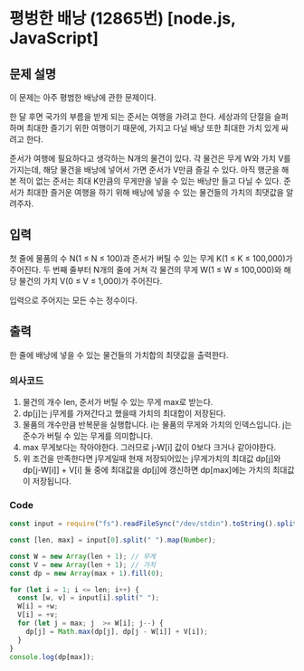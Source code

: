# 평벙한 배낭 (12865번) [node.js, JavaScript] 

## 문제 설명
이 문제는 아주 평범한 배낭에 관한 문제이다.

한 달 후면 국가의 부름을 받게 되는 준서는 여행을 가려고 한다. 세상과의 단절을 슬퍼하며 최대한 즐기기 위한 여행이기 때문에, 가지고 다닐 배낭 또한 최대한 가치 있게 싸려고 한다.

준서가 여행에 필요하다고 생각하는 N개의 물건이 있다. 각 물건은 무게 W와 가치 V를 가지는데, 해당 물건을 배낭에 넣어서 가면 준서가 V만큼 즐길 수 있다. 아직 행군을 해본 적이 없는 준서는 최대 K만큼의 무게만을 넣을 수 있는 배낭만 들고 다닐 수 있다. 준서가 최대한 즐거운 여행을 하기 위해 배낭에 넣을 수 있는 물건들의 가치의 최댓값을 알려주자.

## 입력
첫 줄에 물품의 수 N(1 ≤ N ≤ 100)과 준서가 버틸 수 있는 무게 K(1 ≤ K ≤ 100,000)가 주어진다. 두 번째 줄부터 N개의 줄에 거쳐 각 물건의 무게 W(1 ≤ W ≤ 100,000)와 해당 물건의 가치 V(0 ≤ V ≤ 1,000)가 주어진다.

입력으로 주어지는 모든 수는 정수이다.

## 출력
한 줄에 배낭에 넣을 수 있는 물건들의 가치합의 최댓값을 출력한다.

### 의사코드 
1. 물건의 개수 len,  준서가 버틸 수 있는 무게 max로 받는다.
2. dp[j]는 j무게를 가져간다고 했을때 가치의 최대합이 저장된다.
3. 물품의 개수만큼 반복문을 실행합니다. i는 물품의 무게와 가치의 인덱스입니다. j는 준수가 버틸 수 있는 무게를 의미합니다. 
4. max 무게보다는 작아야한다. 그러므로 j-W[i] 값이 0보다 크거나 같아야한다.
5. 위 조건을 만족한다면 j무게일때 현재 저장되어있는 j무게가치의 최대값 dp[j]와 dp[j-W[i]] + V[i] 둘 중에 최대값을 dp[j]에 갱신하면 dp[max]에는 가치의 최대값이 저장됩니다.

### Code
```js
const input = require("fs").readFileSync("/dev/stdin").toString().split("\n");

const [len, max] = input[0].split(" ").map(Number);

const W = new Array(len + 1); // 무게
const V = new Array(len + 1); // 가치
const dp = new Array(max + 1).fill(0);

for (let i = 1; i <= len; i++) {
  const [w, v] = input[i].split(" ");
  W[i] = +w;
  V[i] = +v;
  for (let j = max; j  >= W[i]; j--) {
    dp[j] = Math.max(dp[j], dp[j - W[i]] + V[i]);
  }
}
console.log(dp[max]);
```